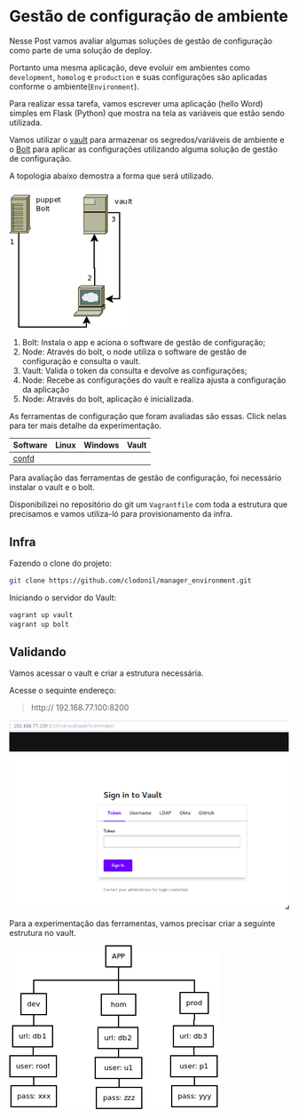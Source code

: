 # Gestão de configuração de ambiente

Nesse Post vamos avaliar algumas soluções de gestão de configuração como parte de uma solução de deploy.

Portanto uma mesma aplicação, deve evoluir em ambientes como `development`, `homolog` e `production` e suas configurações são aplicadas conforme o ambiente(`Environment`).

Para realizar essa tarefa, vamos escrever uma aplicação (hello Word) simples em Flask (Python) que mostra na tela as variáveis que estão sendo utilizada.

Vamos utilizar o [vault](https://www.vaultproject.io/) para armazenar os segredos/variáveis de ambiente e o [Bolt](https://puppet.com/docs/bolt/latest/bolt_installing.html) para aplicar as configurações utilizando alguma solução de gestão de configuração.  

A topologia abaixo demostra a forma que será utilizado.

![topologia](https://github.com/clodonil/manager_environment/blob/master/img/topologia.png)

1. Bolt: Instala o app e aciona o software de gestão de configuração;
2. Node: Através do bolt, o node utiliza o software de gestão de configuração e consulta o vault.
3. Vault: Valida o token da consulta e devolve as configurações;
4. Node: Recebe as configurações do vault e realiza ajusta a configuração da aplicação
5. Node: Através do bolt, aplicação é inicializada. 

As ferramentas de configuração que foram avaliadas são essas. Click nelas para ter mais detalhe da experimentação.

| Software | Linux  | Windows | Vault | 
|----------|--------|---------|-------|
|[confd](confd/README.md)     |        |         |       | 

Para avaliação das ferramentas de gestão de configuração, foi necessário instalar o vault e o bolt.

Disponibilizei no repositório do git um `Vagrantfile` com toda a estrutura que precisamos e vamos utiliza-ló para provisionamento da infra.

## Infra
Fazendo o clone do projeto:

```bash
git clone https://github.com/clodonil/manager_environment.git
```

Iniciando o servidor do Vault:

```bash
vagrant up vault
vagrant up bolt
```

## Validando

Vamos acessar o vault e criar a estrutura necessária.

Acesse o sequinte endereço:

 > http:// 192.168.77.100:8200
 
 ![vault](https://github.com/clodonil/manager_environment/blob/master/img/vault.png)

Para a experimentação das ferramentas, vamos precisar criar a seguinte estrutura no vault.

![estrutura](https://github.com/clodonil/manager_environment/blob/master/img/confs.png)



